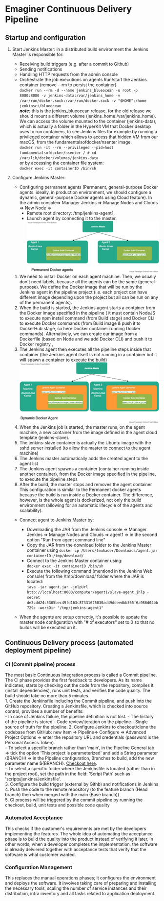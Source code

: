 # Emaginer Continuous Delivery Pipeline

## Startup and configuration  
1. Start Jenkins Master: in a distributed build environment the Jenkins Master is responsible for:
    - Receiving build triggers (e.g. after a commit to Github)
    - Sending notifications 
    - Handling HTTP requests from the admin console
    - Orchestrate the job executions on agents
Run/start the Jenkins container (remove --rm to persist the container)  
 `docker run --rm -d --name jenkins_blueocean -u root -p 8080:8080 -v jenkins-data:/var/jenkins_home -v /var/run/docker.sock:/var/run/docker.sock -v "$HOME":/home jenkinsci/blueocean
 `  
 **_note:_** this is the jenkins_blueocean release, for the old release we should mount a different volume (jenkins_home:/var/jenkins_home). 
We can access the volume mounted to the container (jenkins-data), which is actually a folder in the HyperKit VM that Docker desktop uses to run containers, to see  Jenkins files for example
 by running a privileged container which allows to access that hidden VM from our macOS, from the fundamentalsofdocker/nsenter image.  
``
docker run -it --rm --privileged --pid=host fundamentalsofdocker/nsenter
/ # cd /var/lib/docker/volumes/jenkins-data
``  
or by accessing the container file system:   
``
docker exec -it containerID /bin/sh   
``  
2. Configure Jenkins Master:  
	- Configuring permanent agents (Permanent, general-purpose Docker agents. ideally, in production environment, we should
 configure a dynamic, general-purpose Docker agents using Cloud feature). In the admin console=> Manager Jenkins => Manage Nodes and Clouds => New Node => 
        - Remote root directory: /tmp/jenkins-agent1, 
        - Launch agent by connecting it to the master.  
 ![Permanent, general-purpose Docker agents](permanent-docker-agent.vpd.jpg)  
    1. We need to install Docker on each agent machine. Then, we usually don't need labels, because all the agents can be the same (general-purpose).
 We define the Docker image that will be run by the Jenkins agent in the pipeline project (i.e. each project can have
 different image depending upon the project but all can be run on any of the permanent agents). 
    2. When the build is started, the Jenkins agent starts a container from the Docker image specified in the pipeline ( it must contain NodeJS to execute npm install command
 (from Build stage) and Docker CLI to execute Docker commands (from Build image & push it to DockerHub stage, so here Docker container running Docker commands). Alternatively, we can create
 our image from a Dockerfile (based on Node and we add Docker CLI) and push it to Docker registry , 
    3. The Jenkins agent then executes all the pipeline steps inside that container (the Jenkins agent itself is not running in a container
  but it will spawn a container to execute the build)
 ![Dynamic, general-purpose Docker agents](dynamic-docker-agent.vpd.jpg) 
    1. When the Jenkins job is started, the master runs, on the agent machine, a new container from the image defined in the agent cloud template (jenkins-slave). 
    2. The jenkins-slave container is actually the Ubuntu image with the sshd server installed (to allow the master to connect to the agent machine) 
    3. The Jenkins master automatically adds the created agent to the agent list 
    4. The Jenkins agent spawns a container (container running inside another container), from the Docker image specified in the pipeline, to execute the pipeline steps
    5. After the build, the master stops and removes the agent container
 This configuration is similar to the Permanent docker agents because the build is run inside a Docker container. 
 The difference, however, is the whole agent is dockerized, not only the build environment (allowing for an automatic 
 lifecycle of the agents and scalability).
 
	- Connect agent to Jenkins Master by:
		- Downloading the JAR from the Jenkins console => Manager Jenkins => Manage Nodes and Clouds => agent1 => in the second option "Run from agent command line"
		- Copy the JAR from the download folder to the Jenkins Master container using 
			`
			docker cp /Users/tmuhader/Downloads/agent.jar containerID:/tmp/download/
			`
		- Connect to the Jenkins Master container using:  
			`
			docker exec -it containerID /bin/sh
			`
		- Execute the following command (mentiond in the Jenkins Web console) from the /tmp/download/ folder where the JAR is located:  
			`
			java -jar agent.jar -jnlpUrl http://localhost:8080/computer/agent1/slave-agent.jnlp -secret de3cdd24c5305bec49fd163c87331625030ad49ddeedbb365f6a986d04bb729c -workDir "/tmp/jenkins-agent1"
			`
		
	- When the agents are setup correctly, it's possible to update the master node configuration with "# of executors" set to 0
so that no builds will be executed on it.
## Continuous Delivery process (automated deployment pipeline)
### CI (Commit pipeline) process  
The most basic Continuous Integration process is called a Commit pipeline.
The CI phase provides the first feedback to developers. As its name indicates, starts by checking out the code from the repository, 
compiles it (install dependencies), runs unit tests, and verifies the code quality. 
The build should take no more than 5 minutes.  
        1. Create the Jenkinsfile including the Commit pipeline, and push into the GitHub repository. Creating a Jenkinsfile, which is checked into source control, provides a number of benefits:  
            - In case of Jenkins failure, the pipeline definition is not lost.
            - The history of the pipeline is stored
            - Code review/iteration on the pipeline
            - Single source of truth for the pipeline. 
        2. Configure Jenkins to checkout/clone the codebase from GitHub: new Item => Pipeline=> Configure => Advanced Project Options => enter the repository URL and credentials (password is the Personal Access Token).  
            - To select a specific branch rather than 'main', in the Pipeline General tab => tick the option 'This project is 
            parameterized' and add a String parameter (BRANCH) => in the Pipeline configuration, Branches to build, add 
            the new parameter name ${BRANCH}. [Checkout here](https://stackoverflow.com/questions/32108380/jenkins-how-to-build-a-specific-branch).  
            - To select a specific folder where the Jenkinsfile is located (rather than in the project root), set the path in the field: 'Script Path' such as 'scripts/jenkins/Jenkinsfile'.  
        3. Configure the build trigger (external by Githb) and notifications in Jenkins  
        4. Push the code to the remote repository (to the feature branch (Head branch) then when merged with the main (Base branch))  
        5. CI process will be triggered by the commit pipeline by running the checkout, build, unit tests and possible code quality  
### Automated Acceptance
This checks if the customer's requirements are met by the developers implementing the features. The whole idea of automating the acceptance phase is to build the quality into the product instead 
of verifying it later. In other words, when a developer completes the implementation, the software is already delviered together with acceptance tests that verify that the software is what customer wanted.

### Configuration Management  
This replaces the manual operations phases; it configures the environment and deploys the software. It involves taking care of preparing and installing the necessary tools, scaling the number of service
instances and their distribution, infra inventory and all tasks related to application deployment.